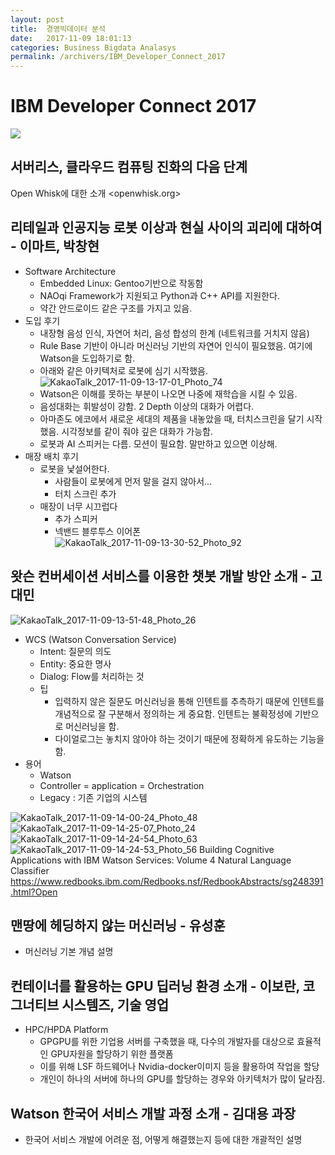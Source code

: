 ```yaml
---
layout: post
title:  경영빅데이터 분석 
date:   2017-11-09 18:01:13
categories: Business Bigdata Analasys 
permalink: /archivers/IBM_Developer_Connect_2017
---
```


# IBM Developer Connect 2017

![](media/15102006901706.jpg)
 
## 서버리스, 클라우드 컴퓨팅 진화의 다음 단계
Open Whisk에 대한 소개
<openwhisk.org>

## 리테일과 인공지능 로봇 이상과 현실 사이의 괴리에 대하여 - 이마트, 박창현

* Software Architecture
    - Embedded Linux: Gentoo기반으로 작동함
    - NAOqi Framework가 지원되고 Python과 C++ API를 지원한다. 
    - 약간 안드로이드 같은 구조를 가지고 있음. 
* 도입 후기
    - 내장형 음성 인식, 자연어 처리, 음성 합성의 한계 (네트워크를 거치지 않음) 
    - Rule Base 기반이 아니라 머신러닝 기반의 자연어 인식이 필요했음. 여기에 Watson을 도입하기로 함. 
    - 아래와 같은 아키텍처로 로봇에 심기 시작했음. 
     ![KakaoTalk_2017-11-09-13-17-01_Photo_74](media/KakaoTalk_2017-11-09-13-17-01_Photo_74.jpeg)
    - Watson은 이해를 못하는 부분이 나오면 나중에 재학습을 시킬 수 있음. 
    - 음성대화는 휘발성이 강함. 2 Depth 이상의 대화가 어렵다. 
    - 아마존도 에코에서 새로운 세대의 제품을 내놓았을 때, 터치스크린을 달기 시작했음. 시각정보를 같이 줘야 깊은 대화가 가능함. 
    - 로봇과 AI 스피커는 다름. 모션이 필요함. 말만하고 있으면 이상해. 
* 매장 배치 후기
    - 로봇을 낯설어한다. 
        - 사람들이 로봇에게 먼저 말을 걸지 않아서... 
        - 터치 스크린 추가
    - 매장이 너무 시끄럽다
        - 추가 스피커
        - 넥밴드 블루투스 이어폰                     
            ![KakaoTalk_2017-11-09-13-30-52_Photo_92](media/KakaoTalk_2017-11-09-13-30-52_Photo_92-2.jpeg)

## 왓슨 컨버세이션 서비스를 이용한 챗봇 개발 방안 소개 - 고대민
![KakaoTalk_2017-11-09-13-51-48_Photo_26](media/KakaoTalk_2017-11-09-13-51-48_Photo_26.jpeg)

* WCS (Watson Conversation Service) 
    - Intent: 질문의 의도
    - Entity: 중요한 명사
    - Dialog: Flow를 처리하는 것
    - 팁
        - 입력하지 않은 질문도 머신러닝을 통해 인텐트를 추측하기 때문에 인텐트를 개념적으로 잘 구분해서 정의하는 게 중요함. 인텐트는 불확정성에 기반으로 머신러닝을 함. 
        - 다이얼로그는 놓치지 않아야 하는 것이기 때문에 정확하게 유도하는 기능을 함. 
* 용어 
    - Watson 
    - Controller = application = Orchestration
    - Legacy : 기존 기업의 시스템

![KakaoTalk_2017-11-09-14-00-24_Photo_48](media/KakaoTalk_2017-11-09-14-00-24_Photo_48.jpeg)
![KakaoTalk_2017-11-09-14-25-07_Photo_24](media/KakaoTalk_2017-11-09-14-25-07_Photo_24.jpeg)
![KakaoTalk_2017-11-09-14-24-54_Photo_63](media/KakaoTalk_2017-11-09-14-24-54_Photo_63.jpeg)
![KakaoTalk_2017-11-09-14-24-53_Photo_56](media/KakaoTalk_2017-11-09-14-24-53_Photo_56.jpeg)
Building Cognitive Applications with IBM Watson Services: Volume 4 Natural Language Classifier
<https://www.redbooks.ibm.com/Redbooks.nsf/RedbookAbstracts/sg248391.html?Open>

## 맨땅에 헤딩하지 않는 머신러닝 - 유성훈
* 머신러닝 기본 개념 설명

## 컨테이너를 활용하는 GPU 딥러닝 환경 소개 - 이보란, 코그너티브 시스템즈, 기술 영업
* HPC/HPDA Platform
    - GPGPU를 위한 기업용 서버를 구축했을 때, 다수의 개발자를 대상으로 효율적인 GPU자원을 할당하기 위한 플랫폼
    - 이를 위해 LSF 하드웨어나 Nvidia-docker이미지 등을 활용하여 작업을 할당
    - 개인이 하나의 서버에 하나의 GPU를 할당하는 경우와 아키텍처가 많이 달라짐.
 
## Watson 한국어 서비스 개발 과정 소개 - 김대용 과장
* 한국어 서비스 개발에 어려운 점, 어떻게 해결했는지 등에 대한 개괄적인 설명
    


